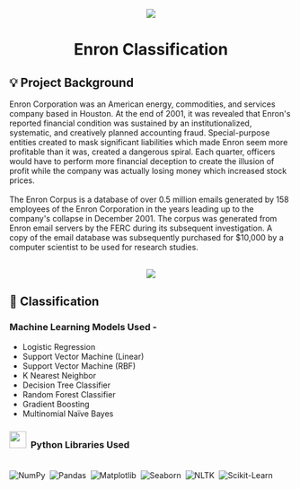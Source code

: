 <p id="top" align="center"> <img src="https://user-images.githubusercontent.com/55101825/127717435-0b07c1ce-291f-427d-9b4f-3511255d87ca.png"></p>

<h1 id="top" align="center">Enron Classification </h1>

## :bulb: Project Background

Enron Corporation was an American energy, commodities, and services company based in Houston. At the end of 2001, it was revealed that Enron's reported financial condition was sustained by an institutionalized, systematic, and creatively planned accounting fraud. Special-purpose entities created to mask significant liabilities which made Enron seem more profitable than it was, created a dangerous spiral. Each quarter, officers would have to perform more financial deception to create the illusion of profit while the company was actually losing money which increased stock prices.<br><br>
The Enron Corpus is a database of over 0.5 million emails generated by 158 employees of the Enron Corporation in the years leading up to the company's collapse in December 2001. The corpus was generated from Enron email servers by the FERC during its subsequent investigation. A copy of the email database was subsequently purchased for $10,000 by a computer scientist to be used for research studies.<br><br>

<p id="top" align="center"> <img src="https://user-images.githubusercontent.com/55101825/127718062-2152d3d0-620a-4bd0-953e-fa602c892f38.png"></p>



## :speech_balloon: Classification

### Machine Learning Models Used -

- Logistic Regression
- Support Vector Machine (Linear)
- Support Vector Machine (RBF)
- K Nearest Neighbor
- Decision Tree Classifier
- Random Forest Classifier
- Gradient Boosting
- Multinomial Naïve Bayes <br>

### <img width="30px" src="https://user-images.githubusercontent.com/55101825/127714983-bebad7f7-f81c-4072-8033-0c4cf5773de2.png">  &nbsp;Python Libraries Used<br><br>

![NumPy](https://img.shields.io/badge/-NumPy-05122A?style=flat&logo=NumPy)&nbsp;
![Pandas](https://img.shields.io/badge/-Pandas-05122A?style=flat&logo=Pandas)&nbsp;
![Matplotlib](https://img.shields.io/badge/-Matplotlib-05122A?style=flat&logo=Matplotlib)&nbsp;
![Seaborn](https://img.shields.io/badge/-Seaborn-05122A?style=flat&logo=Seaborn)&nbsp;
![NLTK](https://img.shields.io/badge/-NLTK-05122A?style=flat&logo=NLTK)&nbsp;
![Scikit-Learn](https://img.shields.io/badge/-ScikitLearn-05122A?style=flat&logo=scikit-learn)


